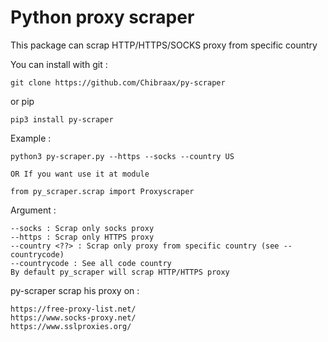 Python proxy scraper
=============================

This package can scrap HTTP/HTTPS/SOCKS proxy from specific country

You can install with git : 

    git clone https://github.com/Chibraax/py-scraper

or pip

    pip3 install py-scraper


Example : 

    python3 py-scraper.py --https --socks --country US

    OR If you want use it at module 

    from py_scraper.scrap import Proxyscraper

Argument : 

    --socks : Scrap only socks proxy
    --https : Scrap only HTTPS proxy
    --country <??> : Scrap only proxy from specific country (see --countrycode)
    --countrycode : See all code country
    By default py_scraper will scrap HTTP/HTTPS proxy

py-scraper scrap his proxy on : 

    https://free-proxy-list.net/
    https://www.socks-proxy.net/
    https://www.sslproxies.org/
